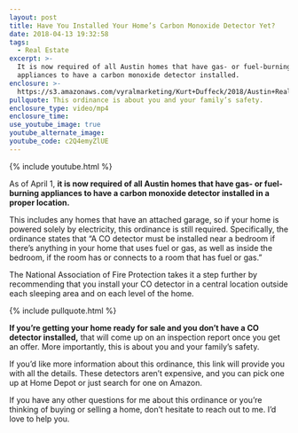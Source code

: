 ```yaml
---
layout: post
title: Have You Installed Your Home’s Carbon Monoxide Detector Yet?
date: 2018-04-13 19:32:58
tags:
  - Real Estate
excerpt: >-
  It is now required of all Austin homes that have gas- or fuel-burning
  appliances to have a carbon monoxide detector installed.
enclosure: >-
  https://s3.amazonaws.com/vyralmarketing/Kurt+Duffeck/2018/Austin+Real+Estate+Agent-+CO+Detectors.mp4
pullquote: This ordinance is about you and your family’s safety.
enclosure_type: video/mp4
enclosure_time:
use_youtube_image: true
youtube_alternate_image:
youtube_code: c2Q4emyZlUE
---
```


{% include youtube.html %}

As of April 1, **it is now required of all Austin homes that have gas- or fuel-burning appliances to have a carbon monoxide detector installed in a proper location.**

This includes any homes that have an attached garage, so if your home is powered solely by electricity, this ordinance is still required. Specifically, the ordinance states that “A CO detector must be installed near a bedroom if there’s anything in your home that uses fuel or gas, as well as inside the bedroom, if the room has or connects to a room that has fuel or gas.”

The National Association of Fire Protection takes it a step further by recommending that you install your CO detector in a central location outside each sleeping area and on each level of the home.

{% include pullquote.html %}

**If you’re getting your home ready for sale and you don’t have a CO detector installed,** that will come up on an inspection report once you get an offer. More importantly, this is about you and your family’s safety.

If you’d like more information about this ordinance, this link will provide you with all the details. These detectors aren’t expensive, and you can pick one up at Home Depot or just search for one on Amazon.

If you have any other questions for me about this ordinance or you’re thinking of buying or selling a home, don’t hesitate to reach out to me. I’d love to help you.

&nbsp;